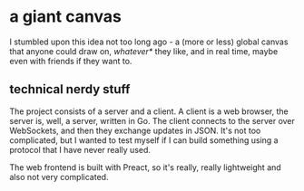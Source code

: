 # a giant canvas

I stumbled upon this idea not too long ago - a (more or less) global canvas that anyone
could draw on, _whatever*_ they like, and in real time, maybe even with friends if they
want to.

## technical nerdy stuff

The project consists of a server and a client. A client is a web browser, the server is,
well, a server, written in Go. The client connects to the server over WebSockets, and
then they exchange updates in JSON. It's not too complicated, but I wanted to test myself
if I can build something using a protocol that I have never really used.

The web frontend is built with Preact, so it's really, really lightweight and also not
very complicated.

